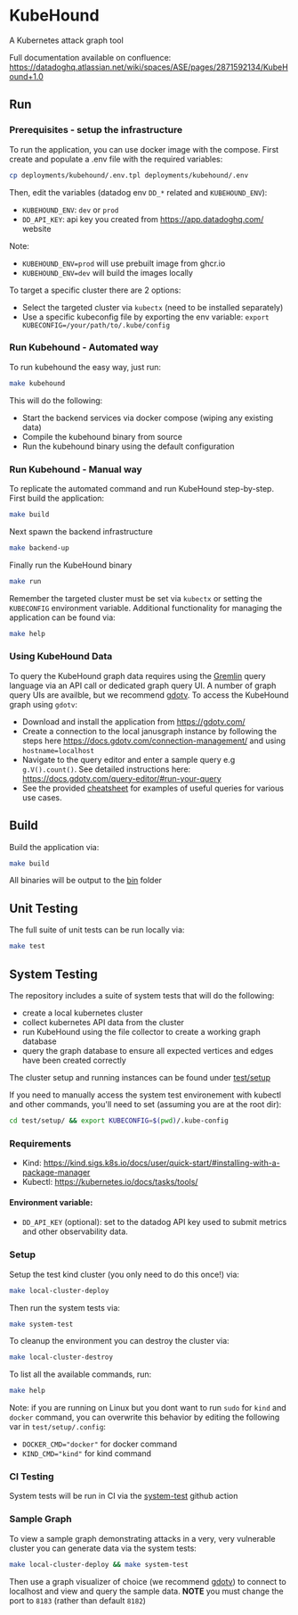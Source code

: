 # KubeHound

A Kubernetes attack graph tool

Full documentation available on confluence: https://datadoghq.atlassian.net/wiki/spaces/ASE/pages/2871592134/KubeHound+1.0

## Run

### Prerequisites - setup the infrastructure

To run the application, you can use docker image with the compose. First create and populate a .env file with the required variables:

```bash
cp deployments/kubehound/.env.tpl deployments/kubehound/.env
```
Then, edit the variables (datadog env `DD_*` related and `KUBEHOUND_ENV`):

* `KUBEHOUND_ENV`: `dev` or `prod`
* `DD_API_KEY`: api key you created from https://app.datadoghq.com/ website

Note:
* `KUBEHOUND_ENV=prod` will use prebuilt image from ghcr.io
* `KUBEHOUND_ENV=dev` will build the images locally

To target a specific cluster there are 2 options:
* Select the targeted cluster via `kubectx` (need to be installed separately)     
* Use a specific kubeconfig file by exporting the env variable: `export KUBECONFIG=/your/path/to/.kube/config`

### Run Kubehound - Automated way

To run kubehound the easy way, just run:

```bash
make kubehound
```

This will do the following:
* Start the backend services via docker compose (wiping any existing data)
* Compile the kubehound binary from source
* Run the kubehound binary using the default configuration

### Run Kubehound - Manual way

To replicate the automated command and run KubeHound step-by-step. First build the application:

```bash
make build
```

Next spawn the backend infrastructure

```bash
make backend-up
```

Finally run the KubeHound binary

```bash
make run
```

Remember the targeted cluster must be set via `kubectx` or setting the `KUBECONFIG` environment variable. Additional functionality for managing the application can be found via:

```bash
make help
```

### Using KubeHound Data

To query the KubeHound graph data requires using the [Gremlin](https://tinkerpop.apache.org/gremlin.html) query language via an API call or dedicated graph query UI. A number of graph query UIs are availble, but we recommend [gdotv](https://gdotv.com/). To access the KubeHound graph using `gdotv`:

+ Download and install the application from https://gdotv.com/
+ Create a connection to the local janusgraph instance by following the steps here https://docs.gdotv.com/connection-management/ and using `hostname=localhost`
+ Navigate to the query editor and enter a sample query e.g `g.V().count()`. See detailed instructions here: https://docs.gdotv.com/query-editor/#run-your-query
+ See the provided [cheatsheet](./pkg/kubehound/graph/CHEATSHEET.md) for examples of useful queries for various use cases.


## Build

Build the application via:

```bash
make build
```

All binaries will be output to the [bin](./bin/) folder

## Unit Testing

The full suite of unit tests can be run locally via:

```bash
make test
```

## System Testing

The repository includes a suite of system tests that will do the following:
+ create a local kubernetes cluster
+ collect kubernetes API data from the cluster
+ run KubeHound using the file collector to create a working graph database
+ query the graph database to ensure all expected vertices and edges have been created correctly

The cluster setup and running instances can be found under [test/setup](./test/setup/)

If you need to manually access the system test environement with kubectl and other commands, you'll need to set (assuming you are at the root dir):
```bash
cd test/setup/ && export KUBECONFIG=$(pwd)/.kube-config
```

### Requirements

+ Kind: https://kind.sigs.k8s.io/docs/user/quick-start/#installing-with-a-package-manager
+ Kubectl: https://kubernetes.io/docs/tasks/tools/

#### Environment variable:
- `DD_API_KEY` (optional): set to the datadog API key used to submit metrics and other observability data.

### Setup

Setup the test kind cluster (you only need to do this once!) via:

```bash
make local-cluster-deploy
```

Then run the system tests via:

```bash
make system-test
```

To cleanup the environment you can destroy the cluster via:

```bash
make local-cluster-destroy
```

To list all the available commands, run:

```bash
make help
```

Note: if you are running on Linux but you dont want to run `sudo` for `kind` and `docker` command, you can overwrite this behavior by editing the following var in `test/setup/.config`:
* `DOCKER_CMD="docker"` for docker command
* `KIND_CMD="kind"` for kind command 

### CI Testing

System tests will be run in CI via the [system-test](./.github/workflows/system-test.yml) github action 

### Sample Graph

To view a sample graph demonstrating attacks in a very, very vulnerable cluster you can generate data via the system tests:

```bash
make local-cluster-deploy && make system-test
```

Then use a graph visualizer of choice (we recommend [gdotv](https://gdotv.com/)) to connect to localhost and view and query the sample data. **NOTE** you must change the port to `8183` (rather than default `8182`)

